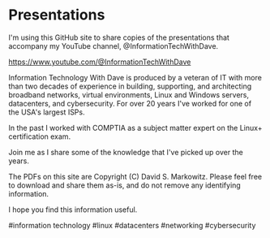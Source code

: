 # Presentations

I'm using this GitHub site to share copies of the presentations that accompany my YouTube channel, @InformationTechWithDave.

https://www.youtube.com/@InformationTechWithDave

Information Technology With Dave is produced by a veteran of IT with more than two decades of experience in building, supporting, and architecting broadband networks, virtual environments, Linux and Windows servers, datacenters, and cybersecurity. For over 20 years I've worked for one of the USA's largest ISPs.

In the past I worked with COMPTIA as a subject matter expert on the Linux+ certification exam.

Join me as I share some of the knowledge that I've picked up over the years.

The PDFs on this site are Copyright (C) David S. Markowitz. Please feel free to download and share them as-is, and do not remove any identifying information.

I hope you find this information useful.

#information technology #linux #datacenters #networking #cybersecurity
